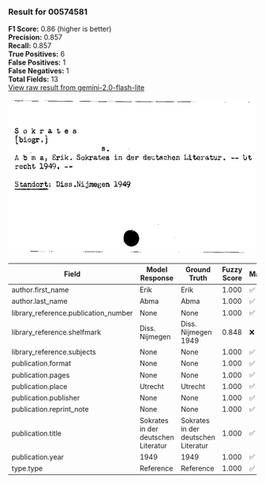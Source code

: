 ### Result for 00574581
**F1 Score:** 0.86 (higher is better)<br>**Precision:** 0.857<br>**Recall:** 0.857<br>**True Positives:** 6<br>**False Positives:** 1<br>**False Negatives:** 1<br>**Total Fields:** 13<br>[View raw result from gemini-2.0-flash-lite](https://github.com/RISE-UNIBAS/humanities_data_benchmark/blob/main/results/2025-09-02/T0152/request_T0152_00574581.json)

<img src="https://github.com/RISE-UNIBAS/humanities_data_benchmark/blob/main/benchmarks/zettelkatalog/images/00574581.jpg?raw=true" alt="00574581" width="600px">

| Field | Model Response | Ground Truth | Fuzzy Score | Match |
|-------|----------------|--------------|-------------|-------|
| author.first_name | Erik | Erik | 1.000 | ✅ |
| author.last_name | Abma | Abma | 1.000 | ✅ |
| library_reference.publication_number | None | None | 1.000 | ✅ |
| library_reference.shelfmark | Diss. Nijmegen | Diss. Nijmegen 1949 | 0.848 | ❌ |
| library_reference.subjects | None | None | 1.000 | ✅ |
| publication.format | None | None | 1.000 | ✅ |
| publication.pages | None | None | 1.000 | ✅ |
| publication.place | Utrecht | Utrecht | 1.000 | ✅ |
| publication.publisher | None | None | 1.000 | ✅ |
| publication.reprint_note | None | None | 1.000 | ✅ |
| publication.title | Sokrates in der deutschen Literatur | Sokrates in der deutschen Literatur | 1.000 | ✅ |
| publication.year | 1949 | 1949 | 1.000 | ✅ |
| type.type | Reference | Reference | 1.000 | ✅ |
